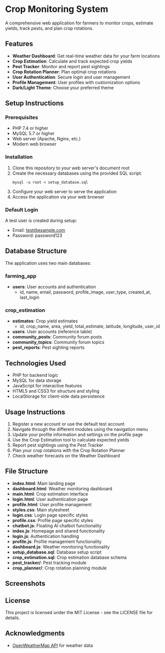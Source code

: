 # Crop Monitoring System

A comprehensive web application for farmers to monitor crops, estimate yields, track pests, and plan crop rotations.

## Features

- **Weather Dashboard**: Get real-time weather data for your farm locations
- **Crop Estimation**: Calculate and track expected crop yields
- **Pest Tracker**: Monitor and report pest sightings
- **Crop Rotation Planner**: Plan optimal crop rotations
- **User Authentication**: Secure login and user management
- **Profile Management**: User profiles with customization options
- **Dark/Light Theme**: Choose your preferred theme

## Setup Instructions

### Prerequisites

- PHP 7.4 or higher
- MySQL 5.7 or higher
- Web server (Apache, Nginx, etc.)
- Modern web browser

### Installation

1. Clone this repository to your web server's document root
2. Create the necessary databases using the provided SQL script:
   ```
   mysql -u root < setup_database.sql
   ```
3. Configure your web server to serve the application
4. Access the application via your web browser

### Default Login

A test user is created during setup:
- Email: test@example.com
- Password: password123

## Database Structure

The application uses two main databases:

### farming_app

- **users**: User accounts and authentication
  - id, name, email, password, profile_image, user_type, created_at, last_login

### crop_estimation

- **estimates**: Crop yield estimates
  - id, crop_name, area, yield, total_estimate, latitude, longitude, user_id
- **users**: User accounts (reference table)
- **community_posts**: Community forum posts
- **community_topics**: Community forum topics
- **pest_reports**: Pest sighting reports

## Technologies Used

- PHP for backend logic
- MySQL for data storage
- JavaScript for interactive features
- HTML5 and CSS3 for structure and styling
- LocalStorage for client-side data persistence

## Usage Instructions

1. Register a new account or use the default test account
2. Navigate through the different modules using the navigation menu
3. Update your profile information and settings on the profile page
4. Use the Crop Estimation tool to calculate expected yields
5. Report pest sightings using the Pest Tracker
6. Plan your crop rotations with the Crop Rotation Planner
7. Check weather forecasts on the Weather Dashboard

## File Structure

- **index.html**: Main landing page
- **dashboard.html**: Weather monitoring dashboard
- **main.html**: Crop estimation interface
- **login.html**: User authentication page
- **profile.html**: User profile management
- **styles.css**: Main stylesheet
- **login.css**: Login page specific styles
- **profile.css**: Profile page specific styles
- **chatbot.js**: Floating AI chatbot functionality
- **index.js**: Homepage and shared functionality
- **login.js**: Authentication handling
- **profile.js**: Profile management functionality
- **dashboard.js**: Weather monitoring functionality
- **setup_database.sql**: Database setup script
- **crop_estimation.sql**: Crop estimation database schema
- **pest_tracker/**: Pest tracking module
- **crop_planner/**: Crop rotation planning module

## Screenshots


## License

This project is licensed under the MIT License - see the LICENSE file for details.

## Acknowledgments

- [OpenWeatherMap API](https://openweathermap.org/api) for weather data